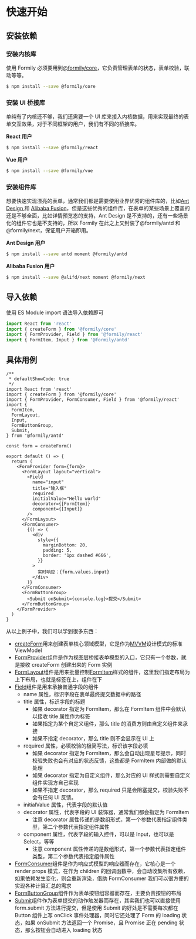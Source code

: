 # 快速开始

## 安装依赖

### 安装内核库

使用 Formily 必须要用到[@formily/core](https://core.formilyjs.org)，它负责管理表单的状态，表单校验，联动等等。

```bash
$ npm install --save @formily/core
```

### 安装 UI 桥接库

单纯有了内核还不够，我们还需要一个 UI 库来接入内核数据，用来实现最终的表单交互效果，对于不同框架的用户，我们有不同的桥接库。

**React 用户**

```bash
$ npm install --save @formily/react
```

**Vue 用户**

```bash
$ npm install --save @formily/vue
```

### 安装组件库

想要快速实现漂亮的表单，通常我们都是需要使用业界优秀的组件库的，比如[Ant Design ](https://ant.design)和 [Alibaba Fusion](https://fusion.design)，但是这些优秀的组件库，在表单的某些场景上覆盖的还是不够全面，比如详情预览态的支持，Ant Design 是不支持的，还有一些场景化的组件它也是不支持的，所以 Formily 在此之上又封装了@formily/antd 和@formily/next，保证用户开箱即用。

**Ant Design 用户**

```bash
$ npm install --save antd moment @formily/antd
```

**Alibaba Fusion 用户**

```bash
$ npm install --save @alifd/next moment @formily/next
```

## 导入依赖

使用 ES Module import 语法导入依赖即可

```ts
import React from 'react'
import { createForm } from '@formily/core'
import { FormProvider, Field } from '@formily/react'
import { FormItem, Input } from '@formily/antd'
```

## 具体用例

```tsx
/**
 * defaultShowCode: true
 */
import React from 'react'
import { createForm } from '@formily/core'
import { FormProvider, FormConsumer, Field } from '@formily/react'
import {
  FormItem,
  FormLayout,
  Input,
  FormButtonGroup,
  Submit,
} from '@formily/antd'

const form = createForm()

export default () => {
  return (
    <FormProvider form={form}>
      <FormLayout layout="vertical">
        <Field
          name="input"
          title="输入框"
          required
          initialValue="Hello world"
          decorator={[FormItem]}
          component={[Input]}
        />
      </FormLayout>
      <FormConsumer>
        {() => (
          <div
            style={{
              marginBottom: 20,
              padding: 5,
              border: '1px dashed #666',
            }}
          >
            实时响应：{form.values.input}
          </div>
        )}
      </FormConsumer>
      <FormButtonGroup>
        <Submit onSubmit={console.log}>提交</Submit>
      </FormButtonGroup>
    </FormProvider>
  )
}
```

从以上例子中，我们可以学到很多东西：

- [createForm](https://core.formilyjs.org/api/entry/create-form)用来创建表单核心领域模型，它是作为[MVVM](https://core.formilyjs.org/guide/mvvm)设计模式的标准 ViewModel
- [FormProvider](https://react.formilyjs.org/api/components/form-provider)组件是作为视图层桥接表单模型的入口，它只有一个参数，就是接收 createForm 创建出来的 Form 实例
- [FormLayout](https://antd.formilyjs.org/components/form-layout)组件是用来批量控制[FormItem](https://antd.formilyjs.org/components/form-item)样式的组件，这里我们指定布局为上下布局，也就是标签在上，组件在下
- [Field](https://react.formilyjs.org/api/components/field)组件是用来承接普通字段的组件
  - name 属性，标识字段在表单最终提交数据中的路径
  - title 属性，标识字段的标题
    - 如果 decorator 指定为 FormItem，那么在 FormItem 组件中会默认以接收 title 属性作为标签
    - 如果指定为某个自定义组件，那么 title 的消费方则由自定义组件来承接
    - 如果不指定 decorator，那么 title 则不会显示在 UI 上
  - required 属性，必填校验的极简写法，标识该字段必填
    - 如果 decorator 指定为 FormItem，那么会自动出现星号提示，同时校验失败也会有对应的状态反馈，这些都是 FormItem 内部做的默认处理
    - 如果 decorator 指定为自定义组件，那么对应的 UI 样式则需要自定义组件实现方自己实现
    - 如果不指定 decorator，那么 required 只是会阻塞提交，校验失败不会有任何 UI 反馈。
  - initialValue 属性，代表字段的默认值
  - decorator 属性，代表字段的 UI 装饰器，通常我们都会指定为 FormItem
    - 注意 decorator 属性传递的是数组形式，第一个参数代表指定组件类型，第二个参数代表指定组件属性
  - component 属性，代表字段的输入控件，可以是 Input，也可以是 Select，等等
    - 注意 component 属性传递的是数组形式，第一个参数代表指定组件类型，第二个参数代表指定组件属性
- [FormConsumer](https://react.formilyjs.org/api/components/form-consumer)组件是作为响应式模型的响应器而存在，它核心是一个 render props 模式，在作为 children 的回调函数中，会自动收集所有依赖，如果依赖发生变化，则会重新渲染，借助 FormConsumer 我们可以很方便的实现各种计算汇总的需求
- [FormButtonGroup](https://antd.formilyjs.org/components/form-button-group)组件作为表单按钮组容器而存在，主要负责按钮的布局
- [Submit](https://antd.formilyjs.org/components/submit)组件作为表单提交的动作触发器而存在，其实我们也可以直接使用 form.submit 方法进行提交，但是使用 Submit 的好处是不需要每次都在 Button 组件上写 onClick 事件处理器，同时它还处理了 Form 的 loading 状态，如果 onSubmit 方法返回一个 Promise，且 Promise 正在 pending 状态，那么按钮会自动进入 loading 状态
